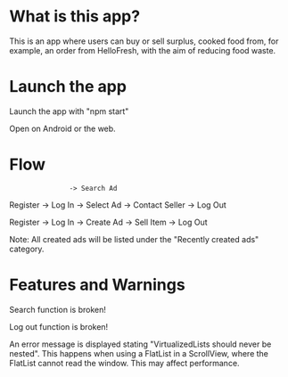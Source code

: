 # What is this app?
This is an app where users can buy or sell surplus, cooked food from, for example, an order from HelloFresh, with the aim of reducing food waste.

# Launch the app
Launch the app with "npm start"

Open on Android or the web.

# Flow
                   -> Search Ad
Register -> Log In -> Select Ad -> Contact Seller -> Log Out

Register -> Log In -> Create Ad -> Sell Item -> Log Out

Note: All created ads will be listed under the "Recently created ads" category.

# Features and Warnings
Search function is broken!

Log out function is broken!

An error message is displayed stating "VirtualizedLists should never be nested". This happens when using a FlatList in a ScrollView, where the FlatList cannot read the window. This may affect performance.


